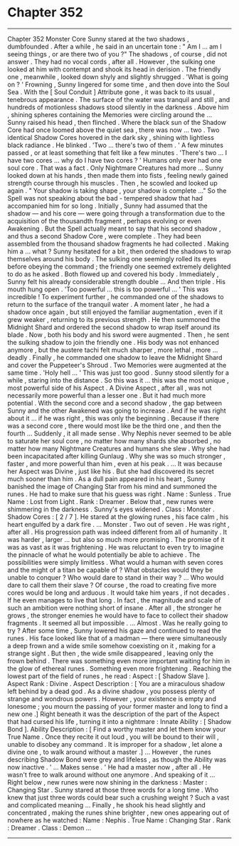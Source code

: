 
# Chapter 352


---

Chapter 352 Monster Core
Sunny stared at the two shadows , dumbfounded . After a while , he said in an uncertain tone :
" Am I … am I seeing things , or are there two of you ?"
The shadows , of course , did not answer . They had no vocal cords , after all . However , the sulking one looked at him with contempt and shook its head in derision . The friendly one , meanwhile , looked down shyly and slightly shrugged .
'What is going on ? '
Frowning , Sunny lingered for some time , and then dove into the Soul Sea . With the [ Soul Conduit ] Attribute gone , it was back to its usual , tenebrous appearance . The surface of the water was tranquil and still , and hundreds of motionless shadows stood silently in the darkness . Above him , shining spheres containing the Memories were circling around the …
Sunny raised his head , then flinched .
Where the black sun of the Shadow Core had once loomed above the quiet sea , there was now … two .
Two identical Shadow Cores hovered in the dark sky , shining with lightless black radiance .
He blinked .
'Two … there's two of them . '
A few minutes passed , or at least something that felt like a few minutes .
'There's two … I have two cores … why do I have two cores ? '
Humans only ever had one soul core . That was a fact . Only Nightmare Creatures had more ...
Sunny looked down at his hands , then made them into fists , feeling newly gained strength course through his muscles . Then , he scowled and looked up again .
" Your shadow is taking shape , your shadow is complete …"
So the Spell was not speaking about the bad - tempered shadow that had accompanied him for so long . Initially , Sunny had assumed that the shadow — and his core — were going through a transformation due to the acquisition of the thousandth fragment , perhaps evolving or even Awakening . But the Spell actually meant to say that his second shadow , and thus a second Shadow Core , were complete .
They had been assembled from the thousand shadow fragments he had collected .
Making him a … what ?
Sunny hesitated for a bit , then ordered the shadows to wrap themselves around his body . The sulking one seemingly rolled its eyes before obeying the command ; the friendly one seemed extremely delighted to do as he asked .
Both flowed up and covered his body . Immediately , Sunny felt his already considerable strength double …
And then triple .
His mouth hung open .
'Too powerful … this is too powerful … '
This was incredible !
To experiment further , he commanded one of the shadows to return to the surface of the tranquil water . A moment later , he had a shadow once again , but still enjoyed the familiar augmentation , even if it grew weaker , returning to its previous strength .
He then summoned the Midnight Shard and ordered the second shadow to wrap itself around its blade . Now , both his body and his sword were augmented . Then , he sent the sulking shadow to join the friendly one . His body was not enhanced anymore , but the austere tachi felt much sharper , more lethal , more ... deadly .
Finally , he commanded one shadow to leave the Midnight Shard and cover the Puppeteer's Shroud .
Two Memories were augmented at the same time .
'Holy hell ... '
This was just too good . Sunny stood silently for a while , staring into the distance .
So this was it … this was the most unique , most powerful side of his Aspect . A Divine Aspect , after all , was not necessarily more powerful than a lesser one .
But it had much more potential .
With the second core and a second shadow , the gap between Sunny and the other Awakened was going to increase . And if he was right about it … if he was right , this was only the beginning . Because if there was a second core , there would most like be the third one , and then the fourth …
Suddenly , it all made sense .
Why Nephis never seemed to be able to saturate her soul core , no matter how many shards she absorbed , no matter how many Nightmare Creatures and humans she slew . Why she had been incapacitated after killing Gunlaug . Why she was so much stronger , faster , and more powerful than him , even at his peak .
... It was because her Aspect was Divine , just like his . But she had discovered its secret much sooner than him .
As a dull pain appeared in his heart , Sunny banished the image of Changing Star from his mind and summoned the runes .
He had to make sure that his guess was right .
Name : Sunless .
True Name : Lost from Light .
Rank : Dreamer .
Below that , new runes were shimmering in the darkness . Sunny's eyes widened .
Class : Monster .
Shadow Cores : [ 2 / 7 ].
He stared at the glowing runes , his face calm , his heart engulfed by a dark fire .
… Monster . Two out of seven .
He was right , after all . His progression path was indeed different from all of humanity . It was harder , larger ... but also so much more promising .
The promise of it was as vast as it was frightening . He was reluctant to even try to imagine the pinnacle of what he would potentially be able to achieve .
The possibilities were simply limitless .
What would a human with seven cores and the might of a titan be capable of ? What obstacles would they be unable to conquer ? Who would dare to stand in their way ?
... Who would dare to call them their slave ?
Of course , the road to creating five more cores would be long and arduous . It would take him years , if not decades . If he even manages to live that long . In fact , the magnitude and scale of such an ambition were nothing short of insane . After all , the stronger he grows , the stronger enemies he would have to face to collect their shadow fragments . It seemed all but impossible .
... Almost .
Was he really going to try ?
After some time , Sunny lowered his gaze and continued to read the runes . His face looked like that of a madman — there were simultaneously a deep frown and a wide smile somehow coexisting on it , making for a strange sight .
But then , the wide smile disappeared , leaving only the frown behind .
There was something even more important waiting for him in the glow of ethereal runes . Something even more frightening .
Reaching the lowest part of the field of runes , he read :
Aspect : [ Shadow Slave ].
Aspect Rank : Divine .
Aspect Description : [ You are a miraculous shadow left behind by a dead god . As a divine shadow , you possess plenty of strange and wondrous powers . However , your existence is empty and lonesome ; you mourn the passing of your former master and long to find a new one .]
Right beneath it was the description of the part of the Aspect that had cursed his life , turning it into a nightmare :
Innate Ability : [ Shadow Bond ].
Ability Description : [ Find a worthy master and let them know your True Name . Once they recite it out loud , you will be bound to their will , unable to disobey any command . It is improper for a shadow , let alone a divine one , to walk around without a master .]
… However , the runes describing Shadow Bond were grey and lifeless , as though the Ability was now inactive .
' ... Makes sense . '
He had a master now , after all . He wasn't free to walk around without one anymore .
And speaking of it …
Right below , new runes were now shining in the darkness :
Master : Changing Star .
Sunny stared at those three words for a long time .
Who knew that just three words could bear such a crushing weight ?
Such a vast and complicated meaning ...
Finally , he shook his head slightly and concentrated , making the runes shine brighter , new ones appearing out of nowhere as he watched :
Name : Nephis .
True Name : Changing Star .
Rank : Dreamer .
Class : Demon …

---

